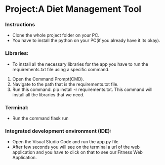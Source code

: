 # Project:A Diet Management Tool
### Instructions
- Clone the whole project folder on your PC.
- You have to install the python on your PC(if you already have it its okay).
### Libraries:
- To install all the necessary libraries for the app you have to run the requirements.txt file using a specific command.
1. Open the Command Prompt(CMD).
2. Navigate to the path that is the requirements.txt file.
3. Run this command. pip install -r requirements.txt. This command will install all the libraries that we need.


### Terminal:
- Run the command flask run

### Integrated development environment (IDE):
- Open the Visual Studio Code and run the app.py file.
- After few seconds you will see on the terminal a url of the web application and you have to click on that to see our Fitness Web Application.